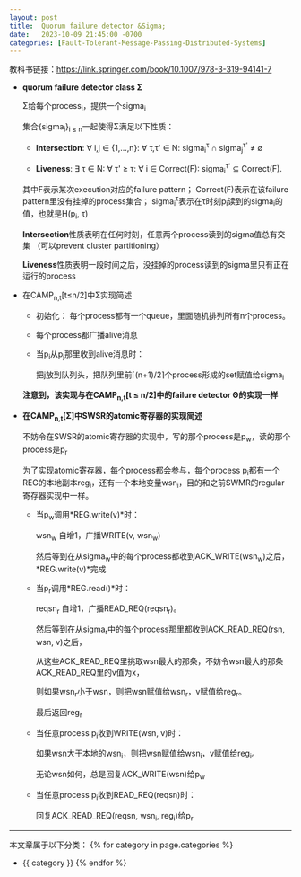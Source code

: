 ```yaml
---
layout: post
title:  Quorum failure detector &Sigma;
date:   2023-10-09 21:45:00 -0700
categories: [Fault-Tolerant-Message-Passing-Distributed-Systems]
---
```


教科书链接：<https://link.springer.com/book/10.1007/978-3-319-94141-7>

- **quorum failure detector class &Sigma;**

    &Sigma;给每个process<sub>i</sub>，提供一个sigma<sub>i</sub>

    集合{sigma<sub>i</sub>}<sub>i &le; n</sub>一起使得&Sigma;满足以下性质：

    - **Intersection**: &forall; i,j &isin; {1,...,n}: &forall; &tau;,&tau;' &isin; N: sigma<sub>i</sub><sup>&tau;</sup> &cap; sigma<sub>j</sub><sup>&tau;'</sup> &ne; &empty;

    - **Liveness**: &exist; &tau; &isin; N: &forall; &tau;' &ge; &tau;: &forall; i &isin; Correct(F): sigma<sub>i</sub><sup>&tau;'</sup> &sube; Correct(F).

    其中F表示某次execution对应的failure pattern；
    Correct(F)表示在该failure pattern里没有挂掉的process集合；
    sigma<sub>i</sub><sup>&tau;</sup>表示在&tau;时刻p<sub>i</sub>读到的sigma<sub>i</sub>的值，也就是H(p<sub>i</sub>, &tau;)

    **Intersection**性质表明在任何时刻，任意两个process读到的sigma值总有交集 （可以prevent cluster partitioning）

    **Liveness**性质表明一段时间之后，没挂掉的process读到的sigma里只有正在运行的process

- 在CAMP<sub>n,t</sub>[t&le;n/2]中&Sigma;实现简述

    - 初始化： 每个process都有一个queue，里面随机排列所有n个process。

    - 每个process都广播alive消息

    - 当p<sub>i</sub>从p<sub>j</sub>那里收到alive消息时：
        
        把j放到队列头，把队列里前&#x2308;(n+1)/2&#x2309;个process形成的set赋值给sigma<sub>i</sub>

    **注意到，该实现与在CAMP<sub>n,t</sub>[t &le; n/2]中的failure detector &Theta;的实现一样**

- **在CAMP<sub>n,t</sub>[&Sigma;]中SWSR的atomic寄存器的实现简述**

    不妨令在SWSR的atomic寄存器的实现中，写的那个process是p<sub>w</sub>，读的那个process是p<sub>r</sub>

    为了实现atomic寄存器，每个process都会参与，每个process p<sub>i</sub>都有一个REG的本地副本reg<sub>i</sub>，还有一个本地变量wsn<sub>i</sub>，目的和之前SWMR的regular寄存器实现中一样。

    - 当p<sub>w</sub>调用*REG.write(v)*时：

        wsn<sub>w</sub> 自增1，广播WRITE(v, wsn<sub>w</sub>)

        然后等到在从sigma<sub>w</sub>中的每个process都收到ACK_WRITE(wsn<sub>w</sub>)之后，*REG.write(v)*完成

    - 当p<sub>r</sub>调用*REG.read()*时：

        reqsn<sub>r</sub> 自增1，广播READ_REQ(reqsn<sub>r</sub>)。

        然后等到在从sigma<sub>r</sub>中的每个process那里都收到ACK_READ_REQ(rsn, wsn, v)之后，

        从这些ACK_READ_REQ里挑取wsn最大的那条，不妨令wsn最大的那条ACK_READ_REQ里的v值为x，

        则如果wsn<sub>r</sub>小于wsn，则把wsn赋值给wsn<sub>r</sub>，v赋值给reg<sub>r</sub>。

        最后返回reg<sub>r</sub>

    - 当任意process p<sub>i</sub>收到WRITE(wsn, v)时：

        如果wsn大于本地的wsn<sub>i</sub>，则把wsn赋值给wsn<sub>i</sub>，v赋值给reg<sub>i</sub>。

        无论wsn如何，总是回复ACK_WRITE(wsn)给p<sub>w</sub>

    - 当任意process p<sub>i</sub>收到READ_REQ(reqsn)时：

        回复ACK_READ_REQ(reqsn, wsn<sub>i</sub>, reg<sub>i</sub>)给p<sub>r</sub>






---
本文章属于以下分类：
{% for category in page.categories %}
- {{ category }}
{% endfor %}